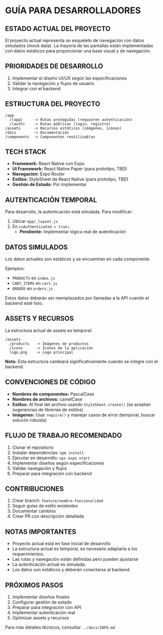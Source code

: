 # GUÍA PARA DESARROLLADORES

## ESTADO ACTUAL DEL PROYECTO

El proyecto actual representa un esqueleto de navegación con datos simulados (mock data). La mayoría de las pantallas están implementadas con datos estáticos para proporcionar una base visual y de navegación.

## PRIORIDADES DE DESARROLLO

1. Implementar el diseño UI/UX según las especificaciones
2. Validar la navegación y flujos de usuario
3. Integrar con el backend

## ESTRUCTURA DEL PROYECTO

```
/app
  /(app)     -> Rutas protegidas (requieren autenticación)
  /(auth)    -> Rutas públicas (login, registro)
/assets      -> Recursos estáticos (imágenes, íconos)
/docs        -> Documentación
/components  -> Componentes reutilizables
```

## TECH STACK

- **Framework:** React Native con Expo
- **UI Framework:** React Native Paper (para prototipo, TBD)
- **Navegación:** Expo Router
- **Estilos:** StyleSheet de React Native (para prototipo, TBD)
- **Gestión de Estado:** Por implementar

## AUTENTICACIÓN TEMPORAL

Para desarrollo, la autenticación está simulada. Para modificar:

1. Ubicar `app/_layout.js`
2. En `isAuthenticated = true;`:
   - **Pendiente:** Implementar lógica real de autenticación

## DATOS SIMULADOS

Los datos actuales son estáticos y se encuentran en cada componente.

Ejemplos:

- `PRODUCTS` en `index.js`
- `CART_ITEMS` en `cart.js`
- `ORDERS` en `orders.js`

Estos datos deberán ser reemplazados por llamadas a la API cuando el backend esté listo.

## ASSETS Y RECURSOS

La estructura actual de assets es temporal:

```
/assets
  /products   -> Imágenes de productos
  /icons      -> Íconos de la aplicación
  logo.png    -> Logo principal
```

**Nota:** Esta estructura cambiará significativamente cuando se integre con el backend.

## CONVENCIONES DE CÓDIGO

- **Nombres de componentes:** PascalCase
- **Nombres de archivos:** camelCase
- **Estilos:** Al final del archivo usando `StyleSheet.create()` (se aceptan sugerencias de librerias de estilos)
- **Imágenes:** Usar `require()` y manejar casos de error (temporal, buscar solucón robusta)

## FLUJO DE TRABAJO RECOMENDADO

1. Clonar el repositorio
2. Instalar dependencias: `npm install`
3. Ejecutar en desarrollo: `npx expo start`
4. Implementar diseños según especificaciones
5. Validar navegación y flujos
6. Preparar para integración con backend

## CONTRIBUCIONES

1. Crear branch: `feature/nombre-funcionalidad`
2. Seguir guías de estilo existentes
3. Documentar cambios
4. Crear PR con descripción detallada

## NOTAS IMPORTANTES

- Proyecto actual está en fase inicial de desarrollo
- La estructura actual es temporal, es necesario adaptarla a los requerimientos.
- Las rutas y navegación están definidas pero pueden ajustarse
- La autenticación actual es simulada.
- Los datos son estáticos y deberán conectarse al backend.

## PRÓXIMOS PASOS

1. Implementar diseños finales
2. Configurar gestión de estado
3. Preparar para integración con API
4. Implementar autenticación real
5. Optimizar assets y recursos

Para más detalles técnicos, consultar `../docs/INFO.md`
